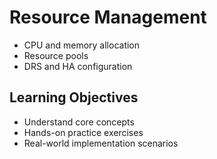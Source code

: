 # Resource Management
- CPU and memory allocation
- Resource pools
- DRS and HA configuration

## Learning Objectives
- Understand core concepts
- Hands-on practice exercises
- Real-world implementation scenarios
